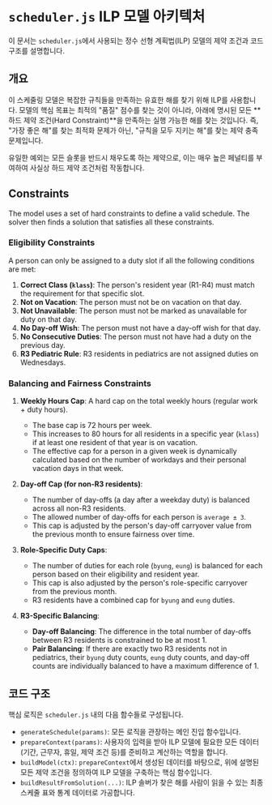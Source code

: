 # `scheduler.js` ILP 모델 아키텍처

이 문서는 `scheduler.js`에서 사용되는 정수 선형 계획법(ILP) 모델의 제약 조건과 코드 구조를 설명합니다.

## 개요

이 스케줄링 모델은 복잡한 규칙들을 만족하는 유효한 해를 찾기 위해 ILP를 사용합니다. 모델의 핵심 목표는 최적의 "품질" 점수를 찾는 것이 아니라, 아래에 명시된 모든 **하드 제약 조건(Hard Constraint)**을 만족하는 실행 가능한 해를 찾는 것입니다. 즉, "가장 좋은 해"를 찾는 최적화 문제가 아닌, "규칙을 모두 지키는 해"를 찾는 제약 충족 문제입니다.

유일한 예외는 모든 슬롯을 반드시 채우도록 하는 제약으로, 이는 매우 높은 페널티를 부여하여 사실상 하드 제약 조건처럼 작동합니다.

## Constraints

The model uses a set of hard constraints to define a valid schedule. The solver then finds a solution that satisfies all these constraints.

### Eligibility Constraints

A person can only be assigned to a duty slot if all the following conditions are met:

1.  **Correct Class (`klass`)**: The person's resident year (R1-R4) must match the requirement for that specific slot.
2.  **Not on Vacation**: The person must not be on vacation on that day.
3.  **Not Unavailable**: The person must not be marked as unavailable for duty on that day.
4.  **No Day-off Wish**: The person must not have a day-off wish for that day.
5.  **No Consecutive Duties**: The person must not have had a duty on the previous day.
6.  **R3 Pediatric Rule**: R3 residents in pediatrics are not assigned duties on Wednesdays.

### Balancing and Fairness Constraints

1.  **Weekly Hours Cap**: A hard cap on the total weekly hours (regular work + duty hours).
    *   The base cap is 72 hours per week.
    *   This increases to 80 hours for all residents in a specific year (`klass`) if at least one resident of that year is on vacation.
    *   The effective cap for a person in a given week is dynamically calculated based on the number of workdays and their personal vacation days in that week.

2.  **Day-off Cap (for non-R3 residents)**:
    *   The number of day-offs (a day after a weekday duty) is balanced across all non-R3 residents.
    *   The allowed number of day-offs for each person is `average ± 3`.
    *   This cap is adjusted by the person's day-off carryover value from the previous month to ensure fairness over time.

3.  **Role-Specific Duty Caps**: 
    *   The number of duties for each role (`byung`, `eung`) is balanced for each person based on their eligibility and resident year.
    *   This cap is also adjusted by the person's role-specific carryover from the previous month.
    *   R3 residents have a combined cap for `byung` and `eung` duties.

4.  **R3-Specific Balancing**:
    *   **Day-off Balancing**: The difference in the total number of day-offs between R3 residents is constrained to be at most 1.
    *   **Pair Balancing**: If there are exactly two R3 residents not in pediatrics, their `byung` duty counts, `eung` duty counts, and day-off counts are individually balanced to have a maximum difference of 1.


## 코드 구조

핵심 로직은 `scheduler.js` 내의 다음 함수들로 구성됩니다.

-   `generateSchedule(params)`: 모든 로직을 관장하는 메인 진입 함수입니다.
-   `prepareContext(params)`: 사용자의 입력을 받아 ILP 모델에 필요한 모든 데이터(기간, 근무자, 휴일, 제약 조건 등)를 준비하고 계산하는 역할을 합니다.
-   `buildModel(ctx)`: `prepareContext`에서 생성된 데이터를 바탕으로, 위에 설명된 모든 제약 조건을 정의하여 ILP 모델을 구축하는 핵심 함수입니다.
-   `buildResultFromSolution(...)`: ILP 솔버가 찾은 해를 사람이 읽을 수 있는 최종 스케줄 표와 통계 데이터로 가공합니다.

